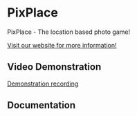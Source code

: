 # PixPlace

PixPlace - The location based photo game!

[Visit our website for more information!](https://aaronmolesbury.github.io/PixPlace-Company-Website)


## Video Demonstration

[Demonstration recording](https://vimeo.com/532862335)


## Documentation






